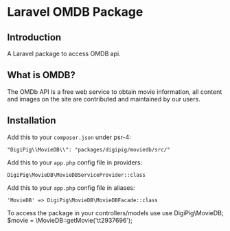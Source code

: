 # Laravel OMDB Package

## Introduction
A Laravel package to access OMDB api. 

## What is OMDB?
The OMDb API is a free web service to obtain movie information, all content and images on the site are contributed and maintained by our users.

## Installation
Add this to your `composer.json` under psr-4:
```
"DigiPig\\MovieDB\\": "packages/digipig/moviedb/src/"
```

Add this to your `app.php` config file in providers:
```
DigiPig\MovieDB\MovieDBServiceProvider::class
```

Add this to your `app.php` config file in aliases:
```
'MovieDB' => DigiPig\MovieDB\MovieDBFacade::class
```

To access the package in your controllers/models use 
use DigiPig\MovieDB;
$movie = \MovieDB::getMovie('tt2937696');
